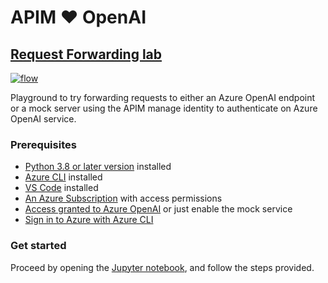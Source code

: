 # APIM ❤️ OpenAI

## [Request Forwarding lab](request-forwarding.ipynb)

[![flow](../../images/request-forwarding.gif)](request-forwarding.ipynb)

Playground to try forwarding requests to either an Azure OpenAI endpoint or a mock server using the APIM manage identity to authenticate on Azure OpenAI service.

### Prerequisites

- [Python 3.8 or later version](https://www.python.org/) installed
- [Azure CLI](https://learn.microsoft.com/en-us/cli/azure/install-azure-cli) installed
- [VS Code](https://code.visualstudio.com/) installed
- [An Azure Subscription](https://azure.microsoft.com/en-us/free/) with access permissions
- [Access granted to Azure OpenAI](https://aka.ms/oai/access) or just enable the mock service
- [Sign in to Azure with Azure CLI](https://learn.microsoft.com/en-us/cli/azure/authenticate-azure-cli-interactively)

### Get started

Proceed by opening the [Jupyter notebook](request-forwarding.ipynb), and follow the steps provided.

